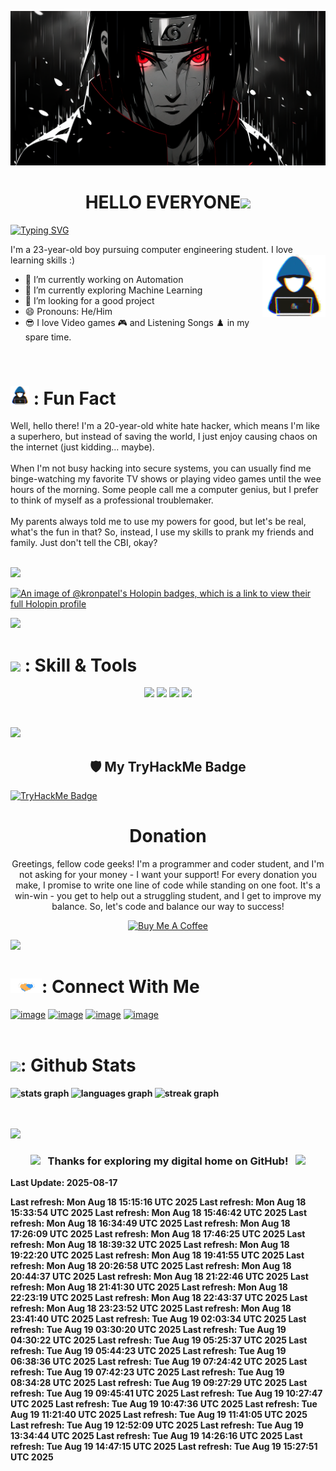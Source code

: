 <!--![MasterHead](https://raw.githubusercontent.com/kronpatel/kronpatel/main/Covers/GIF/01.gif)-->

![Cover](Covers/PNG/02.png)

<h1 align="center"><b>HELLO EVERYONE</b><img src="https://media.giphy.com/media/hvRJCLFzcasrR4ia7z/giphy.gif" width="35"></h1>

[![Typing SVG](https://readme-typing-svg.demolab.com?font=Fira+Code&size=25&duration=2000&pause=1000&width=435&lines=Keron+Patel;I+am+a+Coder;Ai+%7C+Web-Design+%7C+Automation)](https://git.io/typing-svg)

I'm a 23-year-old boy pursuing computer engineering student. I love learning skills :)
<img width="20%" align="right" src="GIF's\01.gif" />
- 🔭 I’m currently working on  Automation 
- 🌱 I’m currently exploring Machine Learning
- 🤔 I’m looking for a good project
- 😄 Pronouns: He/Him
- 😎 I love Video games 🎮 and Listening Songs ♟️ in my spare time.

<br>
<h1 align="left"> <img src="GIF's\01.gif" width="30"> <b>: Fun Fact</b> </h1>
<p> Well, hello there! I'm a 20-year-old white hate hacker, which means I'm like a superhero, but instead of saving the world, I just enjoy causing chaos on the internet (just kidding... maybe).<br><br>When I'm not busy hacking into secure systems, you can usually find me binge-watching my favorite TV shows or playing video games until the wee hours of the morning. Some people call me a computer genius, but I prefer to think of myself as a professional troublemaker.<br><br>My parents always told me to use my powers for good, but let's be real, what's the fun in that? So, instead, I use my skills to prank my friends and family. Just don't tell the CBI, okay?<br><br></p>
<img src="https://user-images.githubusercontent.com/73097560/115834477-dbab4500-a447-11eb-908a-139a6edaec5c.gif"></a>

[![An image of @kronpatel's Holopin badges, which is a link to view their full Holopin profile](https://holopin.me/kronpatel)](https://holopin.io/@kronpatel)

<img src="https://user-images.githubusercontent.com/73097560/115834477-dbab4500-a447-11eb-908a-139a6edaec5c.gif"></a>


<h1 align="left"> <img src="https://i.giphy.com/media/QssGEmpkyEOhBCb7e1/giphy.webp" width="30"> <b>: Skill & Tools</b> </h1>
  <p align="center">
  <img src="https://skillicons.dev/icons?i=py,js,html,css,bash,r,react,solidity,ts" />
  <img src="https://skillicons.dev/icons?i=nextjs,nodejs" />
  <img src="https://skillicons.dev/icons?i=git,github,linux,mongodb,mysql,postgres,raspberrypi" />
  <img src="https://skillicons.dev/icons?i=ps,bootstrap" />
  </p>

<br>

<img src="https://user-images.githubusercontent.com/73097560/115834477-dbab4500-a447-11eb-908a-139a6edaec5c.gif"></a>

<h2 align="center">🛡️ My TryHackMe Badge</h2>

[![TryHackMe Badge](https://tryhackme-badges.s3.amazonaws.com/KERZOX.png?raw=true)](https://tryhackme.com/p/KERZOX)


<h1 align="center"><b>Donation</b></h1>

<p align="center">Greetings, fellow code geeks! I'm a programmer and coder student, and I'm not asking for your money - I want your support! For every donation you make, I promise to write one line of code while standing on one foot. It's a win-win - you get to help out a struggling student, and I get to improve my balance. So, let's code and balance our way to success!
</p>

<div align="center">
<a href="https://www.buymeacoffee.com/keronpatel" target="_blank"><img src="https://cdn.buymeacoffee.com/buttons/v2/default-yellow.png" alt="Buy Me A Coffee" width="150"></a>
</div>

<img src="https://user-images.githubusercontent.com/73097560/115834477-dbab4500-a447-11eb-908a-139a6edaec5c.gif"></a>


<h1 align="left"> <img src="GIF's\02.gif" width="50"><b>: Connect With Me</b></h1>

[![image](https://img.shields.io/badge/LinkedIn-0077B5?style=for-the-badge&logo=linkedin&logoColor=white)](https://www.linkedin.com/in/keron-patel-9a757a222/)
[![image](https://img.shields.io/badge/Instagram-E4405F?style=for-the-badge&logo=instagram&logoColor=white)](https://www.instagram.com/kron_._18)
[![image](https://img.shields.io/badge/Twitter-1DA1F2?style=for-the-badge&logo=twitter&logoColor=white)](https://twitter.com/keron_1826)
[![image](https://img.shields.io/badge/Gmail-D14836?style=for-the-badge&logo=gmail&logoColor=white)](mailto:keronpatel5656@gmail.com) 
<br>
<br>
<h1 align="left"> <img src="https://media0.giphy.com/media/cj87CxfRtrUifF3Ryk/giphy.gif?cid=ecf05e47lx1thg8e61tjqfpr4zemby622so2pa1j3sqcsbxp&ep=v1_stickers_search&rid=giphy.gif&ct=s" width="25"><b>: Github Stats <b> </h1>

<div align="left">
  <img src="https://github-readme-stats.vercel.app/api?username=kronpatel&hide_title=false&hide_rank=false&show_icons=true&include_all_commits=true&count_private=true&disable_animations=false&theme=tokyonight&locale=en&hide_border=true&order=1" height="150" alt="stats graph"  />
  <img src="https://github-readme-stats.vercel.app/api/top-langs?username=kronpatel&locale=en&hide_title=false&layout=compact&card_width=320&langs_count=5&theme=tokyonight&hide_border=true&order=2" height="150" alt="languages graph"  />
  <img src="https://streak-stats.demolab.com/?user=kronpatel&locale=en&mode=daily&theme=tokyonight&hide_border=true&border_radius=5&order=3" height="150" alt="streak graph"  />
</div>
<br>
<br>

<img src="https://user-images.githubusercontent.com/73097560/115834477-dbab4500-a447-11eb-908a-139a6edaec5c.gif"></a>

<h3 align="center">
  <img src="https://emoji.discord.st/emojis/768b108d-274f-4f44-a634-8477b16efce7.gif" width="25">
  &nbsp;<b> Thanks for exploring my digital home on GitHub!<b> &nbsp;
  <img src="https://emoji.discord.st/emojis/768b108d-274f-4f44-a634-8477b16efce7.gif" width="25">
</h3>

<!--badge-update--> Last Update: 2025-08-17
Last refresh: Mon Aug 18 15:15:16 UTC 2025
Last refresh: Mon Aug 18 15:33:54 UTC 2025
Last refresh: Mon Aug 18 15:46:42 UTC 2025
Last refresh: Mon Aug 18 16:34:49 UTC 2025
Last refresh: Mon Aug 18 17:26:09 UTC 2025
Last refresh: Mon Aug 18 17:46:25 UTC 2025
Last refresh: Mon Aug 18 18:39:32 UTC 2025
Last refresh: Mon Aug 18 19:22:20 UTC 2025
Last refresh: Mon Aug 18 19:41:55 UTC 2025
Last refresh: Mon Aug 18 20:26:58 UTC 2025
Last refresh: Mon Aug 18 20:44:37 UTC 2025
Last refresh: Mon Aug 18 21:22:46 UTC 2025
Last refresh: Mon Aug 18 21:41:30 UTC 2025
Last refresh: Mon Aug 18 22:23:19 UTC 2025
Last refresh: Mon Aug 18 22:43:37 UTC 2025
Last refresh: Mon Aug 18 23:23:52 UTC 2025
Last refresh: Mon Aug 18 23:41:40 UTC 2025
Last refresh: Tue Aug 19 02:03:34 UTC 2025
Last refresh: Tue Aug 19 03:30:20 UTC 2025
Last refresh: Tue Aug 19 04:30:22 UTC 2025
Last refresh: Tue Aug 19 05:25:37 UTC 2025
Last refresh: Tue Aug 19 05:44:23 UTC 2025
Last refresh: Tue Aug 19 06:38:36 UTC 2025
Last refresh: Tue Aug 19 07:24:42 UTC 2025
Last refresh: Tue Aug 19 07:42:23 UTC 2025
Last refresh: Tue Aug 19 08:34:28 UTC 2025
Last refresh: Tue Aug 19 09:27:29 UTC 2025
Last refresh: Tue Aug 19 09:45:41 UTC 2025
Last refresh: Tue Aug 19 10:27:47 UTC 2025
Last refresh: Tue Aug 19 10:47:36 UTC 2025
Last refresh: Tue Aug 19 11:21:40 UTC 2025
Last refresh: Tue Aug 19 11:41:05 UTC 2025
Last refresh: Tue Aug 19 12:52:09 UTC 2025
Last refresh: Tue Aug 19 13:34:44 UTC 2025
Last refresh: Tue Aug 19 14:26:16 UTC 2025
Last refresh: Tue Aug 19 14:47:15 UTC 2025
Last refresh: Tue Aug 19 15:27:51 UTC 2025
